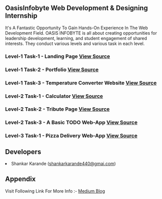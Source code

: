 ## OasisInfobyte Web Development & Designing Internship
It's A Fantastic Opportunity To Gain Hands-On Experience In The Web Development Field. OASIS INFOBYTE is all about creating opportunities for leadership development, learning, and student engagement of shared interests. They conduct various levels and various task in each level.

### Level-1 Task-1 - Landing Page <a href="https://github.com/shankarkarande/OIBSIP/tree/main/Level-1/Task-1%20Landing%20Page" rel="nofollow">View Source</a>
### Level-1 Task-2 - Portfolio <a href="https://github.com/shankarkarande/OIBSIP/tree/main/Level-1/Task-2%20Personal%20Portfolio%20Website" rel="nofollow">View Source</a>
### Level-1 Task-3 - Temperature Converter Website <a href="https://github.com/shankarkarande/OIBSIP/tree/main/Level-1/Task-3%20Temperature%20Converter" rel="nofollow">View Source</a>
### Level-2 Task-1 - Calculator <a href="https://github.com/shankarkarande/OIBSIP/tree/main/Level-2/Task-1%20Calculator" rel="nofollow">View Source</a>
### Level-2 Task-2 - Tribute Page <a href="https://github.com/shankarkarande/OIBSIP/tree/main/Level-2/Task-2%20Tribute%20Page" rel="nofollow">View Source</a>
### Level-2 Task-3 - A Basic TODO Web-App <a href="https://github.com/shankarkarande/OIBSIP/tree/main/Level-2/Task-3%20To-Do%20App" rel="nofollow">View Source</a>
### Level-3 Task-1 - Pizza Delivery Web-App <a href="https://github.com/shankarkarande/OIBSIP/tree/main/Level-3/Pizza%20Delivery%20Application" rel="nofollow">View Source</a>

## Developers
<li>Shankar Karande (<a href="mailto:shankarkarande440@gmail.com">shankarkarande440@gmai.com</a>)</li>

## Appendix
<p dir="auto">Visit Following Link For More Info :-
<a href="https://medium.com/@shankarkarande440/oasisinfobyte-internship-experience-c082abb8fde8" rel="nofollow">Medium Blog</a></p>



